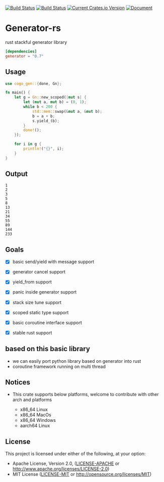 [![Build Status](https://github.com/Xudong-Huang/generator-rs/workflows/CI/badge.svg)](https://github.com/Xudong-Huang/generator-rs/actions?query=workflow%3ACI)
[![Build Status](https://travis-ci.com/Xudong-Huang/generator-rs.svg?branch=master)](https://app.travis-ci.com/github/Xudong-Huang/generator-rs)
[![Current Crates.io Version](https://img.shields.io/crates/v/generator.svg)](https://crates.io/crates/generator)
[![Document](https://img.shields.io/badge/doc-generator-green.svg)](https://docs.rs/generator)


# Generator-rs

rust stackful generator library

```toml
[dependencies]
generator = "0.7"
```


## Usage
```rust
use cogo_gen::{done, Gn};

fn main() {
    let g = Gn::new_scoped(|mut s| {
        let (mut a, mut b) = (0, 1);
        while b < 200 {
            std::mem::swap(&mut a, &mut b);
            b = a + b;
            s.yield_(b);
        }
        done!();
    });

    for i in g {
        println!("{}", i);
    }
}
```

## Output
```
1
2
3
5
8
13
21
34
55
89
144
233
```

## Goals

- [x] basic send/yield with message support
- [x] generator cancel support
- [x] yield_from support
- [x] panic inside generator support
- [x] stack size tune support
- [x] scoped static type support
- [x] basic coroutine interface support
- [x] stable rust support


##  based on this basic library
- we can easily port python library based on generator into rust
- coroutine framework running on multi thread


## Notices

* This crate supports below platforms, welcome to contribute with other arch and platforms

    - x86_64 Linux
    - x86_64 MacOs
    - x86_64 Windows
    - aarch64 Linux

## License

This project is licensed under either of the following, at your option:

 * Apache License, Version 2.0, ([LICENSE-APACHE](LICENSE-APACHE) or http://www.apache.org/licenses/LICENSE-2.0)
 * MIT License ([LICENSE-MIT](LICENSE-MIT) or http://opensource.org/licenses/MIT)